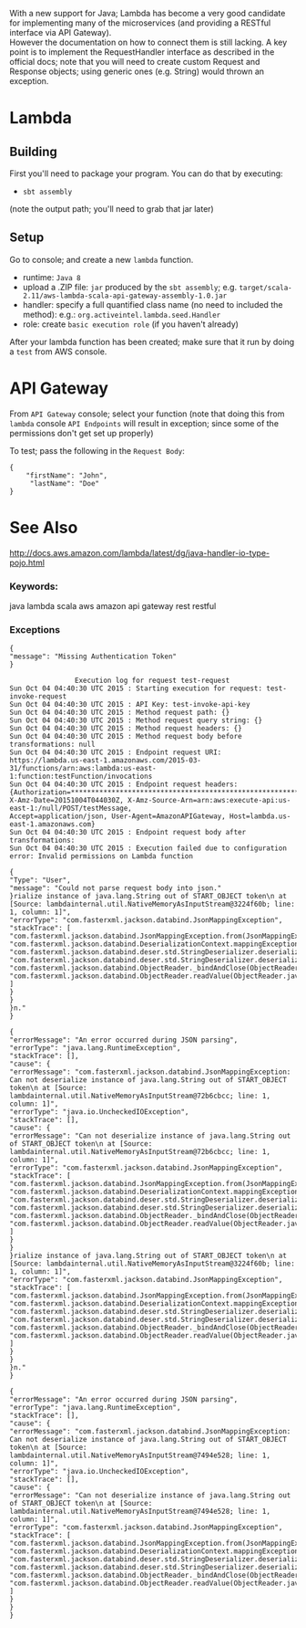 With a new support for Java; Lambda has become a very good candidate for implementing many of the microservices 
(and providing a RESTful interface via API Gateway).  
However the documentation on how to connect them is still lacking. 
A key point is to implement the RequestHandler interface as described in the official docs; 
note that you will need to create custom Request and Response objects; using generic ones (e.g. String) would thrown an exception.

# Lambda

## Building

First you'll need to package your program.  You can do that by executing:
* `sbt assembly`

(note the output path; you'll need to grab that jar later)


## Setup

Go to console; and create a new `lambda` function.

* runtime: `Java 8`
* upload a .ZIP file: `jar` produced by the `sbt assembly`; e.g. `target/scala-2.11/aws-lambda-scala-api-gateway-assembly-1.0.jar `
* handler: specify a full quantified class name (no need to included the method): e.g.: `org.activeintel.lambda.seed.Handler`
* role: create `basic execution role` (if you haven't already)


After your lambda function has been created; make sure that it run by doing a `test` from AWS console.


# API Gateway

From `API Gateway` console; select your function 
(note that doing this from `lambda` console `API Endpoints` will result in exception; since some of the permissions don't get set up properly)

To test; pass the following in the `Request Body`:

```
{ 
    "firstName": "John",
     "lastName": "Doe" 
}  
```

# See Also

http://docs.aws.amazon.com/lambda/latest/dg/java-handler-io-type-pojo.html


### Keywords:

java lambda scala aws amazon api gateway rest restful

### Exceptions

```
{
"message": "Missing Authentication Token"
}
```

```
                Execution log for request test-request
Sun Oct 04 04:40:30 UTC 2015 : Starting execution for request: test-invoke-request
Sun Oct 04 04:40:30 UTC 2015 : API Key: test-invoke-api-key
Sun Oct 04 04:40:30 UTC 2015 : Method request path: {}
Sun Oct 04 04:40:30 UTC 2015 : Method request query string: {}
Sun Oct 04 04:40:30 UTC 2015 : Method request headers: {}
Sun Oct 04 04:40:30 UTC 2015 : Method request body before transformations: null
Sun Oct 04 04:40:30 UTC 2015 : Endpoint request URI: 
https://lambda.us-east-1.amazonaws.com/2015-03-31/functions/arn:aws:lambda:us-east-1:function:testFunction/invocations
Sun Oct 04 04:40:30 UTC 2015 : Endpoint request headers: 
{Authorization=*******************************************************************************************************************************************************************************************************************************, 
X-Amz-Date=20151004T044030Z, X-Amz-Source-Arn=arn:aws:execute-api:us-east-1:/null/POST/testMessage, 
Accept=application/json, User-Agent=AmazonAPIGateway, Host=lambda.us-east-1.amazonaws.com}
Sun Oct 04 04:40:30 UTC 2015 : Endpoint request body after transformations: 
Sun Oct 04 04:40:30 UTC 2015 : Execution failed due to configuration error: Invalid permissions on Lambda function
```


```
{
"Type": "User",
"message": "Could not parse request body into json."
}rialize instance of java.lang.String out of START_OBJECT token\n at [Source: lambdainternal.util.NativeMemoryAsInputStream@3224f60b; line: 1, column: 1]",
"errorType": "com.fasterxml.jackson.databind.JsonMappingException",
"stackTrace": [
"com.fasterxml.jackson.databind.JsonMappingException.from(JsonMappingException.java:148)",
"com.fasterxml.jackson.databind.DeserializationContext.mappingException(DeserializationContext.java:835)",
"com.fasterxml.jackson.databind.deser.std.StringDeserializer.deserialize(StringDeserializer.java:59)",
"com.fasterxml.jackson.databind.deser.std.StringDeserializer.deserialize(StringDeserializer.java:12)",
"com.fasterxml.jackson.databind.ObjectReader._bindAndClose(ObjectReader.java:1441)",
"com.fasterxml.jackson.databind.ObjectReader.readValue(ObjectReader.java:1047)"
]
}
}
}n."
}

{
"errorMessage": "An error occurred during JSON parsing",
"errorType": "java.lang.RuntimeException",
"stackTrace": [],
"cause": {
"errorMessage": "com.fasterxml.jackson.databind.JsonMappingException: Can not deserialize instance of java.lang.String out of START_OBJECT token\n at [Source: lambdainternal.util.NativeMemoryAsInputStream@72b6cbcc; line: 1, column: 1]",
"errorType": "java.io.UncheckedIOException",
"stackTrace": [],
"cause": {
"errorMessage": "Can not deserialize instance of java.lang.String out of START_OBJECT token\n at [Source: lambdainternal.util.NativeMemoryAsInputStream@72b6cbcc; line: 1, column: 1]",
"errorType": "com.fasterxml.jackson.databind.JsonMappingException",
"stackTrace": [
"com.fasterxml.jackson.databind.JsonMappingException.from(JsonMappingException.java:148)",
"com.fasterxml.jackson.databind.DeserializationContext.mappingException(DeserializationContext.java:835)",
"com.fasterxml.jackson.databind.deser.std.StringDeserializer.deserialize(StringDeserializer.java:59)",
"com.fasterxml.jackson.databind.deser.std.StringDeserializer.deserialize(StringDeserializer.java:12)",
"com.fasterxml.jackson.databind.ObjectReader._bindAndClose(ObjectReader.java:1441)",
"com.fasterxml.jackson.databind.ObjectReader.readValue(ObjectReader.java:1047)"
]
}
}
}rialize instance of java.lang.String out of START_OBJECT token\n at [Source: lambdainternal.util.NativeMemoryAsInputStream@3224f60b; line: 1, column: 1]",
"errorType": "com.fasterxml.jackson.databind.JsonMappingException",
"stackTrace": [
"com.fasterxml.jackson.databind.JsonMappingException.from(JsonMappingException.java:148)",
"com.fasterxml.jackson.databind.DeserializationContext.mappingException(DeserializationContext.java:835)",
"com.fasterxml.jackson.databind.deser.std.StringDeserializer.deserialize(StringDeserializer.java:59)",
"com.fasterxml.jackson.databind.deser.std.StringDeserializer.deserialize(StringDeserializer.java:12)",
"com.fasterxml.jackson.databind.ObjectReader._bindAndClose(ObjectReader.java:1441)",
"com.fasterxml.jackson.databind.ObjectReader.readValue(ObjectReader.java:1047)"
]
}
}
}n."
}

{
"errorMessage": "An error occurred during JSON parsing",
"errorType": "java.lang.RuntimeException",
"stackTrace": [],
"cause": {
"errorMessage": "com.fasterxml.jackson.databind.JsonMappingException: Can not deserialize instance of java.lang.String out of START_OBJECT token\n at [Source: lambdainternal.util.NativeMemoryAsInputStream@7494e528; line: 1, column: 1]",
"errorType": "java.io.UncheckedIOException",
"stackTrace": [],
"cause": {
"errorMessage": "Can not deserialize instance of java.lang.String out of START_OBJECT token\n at [Source: lambdainternal.util.NativeMemoryAsInputStream@7494e528; line: 1, column: 1]",
"errorType": "com.fasterxml.jackson.databind.JsonMappingException",
"stackTrace": [
"com.fasterxml.jackson.databind.JsonMappingException.from(JsonMappingException.java:148)",
"com.fasterxml.jackson.databind.DeserializationContext.mappingException(DeserializationContext.java:835)",
"com.fasterxml.jackson.databind.deser.std.StringDeserializer.deserialize(StringDeserializer.java:59)",
"com.fasterxml.jackson.databind.deser.std.StringDeserializer.deserialize(StringDeserializer.java:12)",
"com.fasterxml.jackson.databind.ObjectReader._bindAndClose(ObjectReader.java:1441)",
"com.fasterxml.jackson.databind.ObjectReader.readValue(ObjectReader.java:1047)"
]
}
}
}

```

